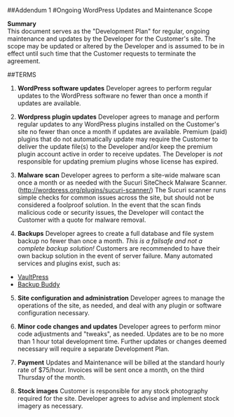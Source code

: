 ##Addendum 1
#Ongoing WordPress Updates and Maintenance Scope

**Summary**  
This document serves as the "Development Plan" for regular, ongoing maintenance and updates by the Developer for the Customer's site. The scope may be updated or altered by the Developer and is assumed to be in effect until such time that the Customer requests to terminate the agreement.

##TERMS

1. **WordPress software updates**  Developer agrees to perform regular updates to the WordPress software no fewer than once a month if updates are available.

2. **Wordpress plugin updates** Developer agrees to manage and perform regular updates to any WordPress plugins installed on the Customer's site no fewer than once a month if updates are available. Premium (paid) plugins that do not automatically update may require the Customer to deliver the update file(s) to the Developer and/or keep the premium plugin account active in order to receive updates. The Developer is *not* responsible for updating premium plugins whose license has expired.

3. **Malware scan** Developer agrees to perform a site-wide malware scan once a month or as needed with the Sucuri SiteCheck Malware Scanner. (http://wordpress.org/plugins/sucuri-scanner/) The Sucuri scanner runs simple checks for common issues across the site, but should not be considered a foolproof solution. In the event that the scan finds malicious code or security issues, the Developer will contact the Customer with a quote for malware removal.

4. **Backups** Developer agrees to create a full database and file system backup no fewer than once a month. *This is a failsafe and not a complete backup solution!* Customers are recommended to have their own backup solution in the event of server failure. Many automated services and plugins exist, such as:

- [VaultPress](http://vaultpress.com/)
- [Backup Buddy](http://ithemes.com/purchase/backupbuddy/)

5. **Site configuration and administration** Developer agrees to manage the operations of the site, as needed, and deal with any plugin or software configuration necessary.

6. **Minor code changes and updates** Developer agrees to perform minor code adjustments and "tweaks", as needed. Updates are to be no more than 1 hour total development time. Further updates or changes deemed necessary will require a separate Development Plan.

7. **Payment** Updates and Maintenance will be billed at the standard hourly rate of $75/hour. Invoices will be sent once a month, on the third Thursday of the month.

8. **Stock images** Customer is responsible for any stock photography required for the site. Developer agrees to advise and implement stock imagery as necessary.
